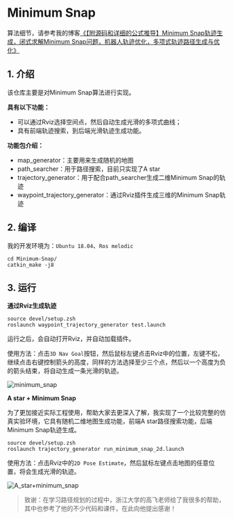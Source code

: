# Minimum Snap

算法细节，请参考我的博客[《【附源码和详细的公式推导】Minimum Snap轨迹生成，闭式求解Minimum Snap问题，机器人轨迹优化，多项式轨迹路径生成与优化》](https://blog.csdn.net/u011341856/article/details/121861930)

## 1. 介绍

该仓库主要是对Minimum Snap算法进行实现。

**具有以下功能：**

- 可以通过Rviz选择空间点，然后自动生成光滑的多项式曲线；
- 具有前端轨迹搜索，到后端光滑轨迹生成功能。

**功能包介绍：**

- map_generator：主要用来生成随机的地图
- path_searcher：用于路径搜索，目前只实现了A star
- trajectory_generator：用于配合path_searcher生成二维Minimum Snap的轨迹
- waypoint_trajectory_generator：通过Rviz插件生成三维的Minimum Snap轨迹

## 2. 编译
我的开发环境为：`Ubuntu 18.04`、`Ros melodic`

```shell
cd Minimum-Snap/
catkin_make -j8
```

## 3. 运行

**通过Rviz生成轨迹**

```shell
source devel/setup.zsh
roslaunch waypoint_trajectory_generator test.launch
```

运行之后，会自动打开Rviz，并自动加载插件。

使用方法：点击`3D Nav Goal`按钮，然后鼠标左键点击Rviz中的位置，左键不松，继续点击右键控制箭头的高度，同样的方法选择至少三个点，然后以一个高度为负的箭头结束，将自动生成一条光滑的轨迹。

![minimum_snap](doc/minimum_snap.gif)

**A star + Minimum Snap**

为了更加接近实际工程使用，帮助大家去更深入了解，我实现了一个比较完整的仿真实验环境，它具有随机二维地图生成功能，前端A star路径搜索功能，后端Minimum Snap轨迹生成。

```shell
source devel/setup.zsh
roslaunch trajectory_generator run_minimum_snap_2d.launch
```

使用方法：点击Rviz中的`2D Pose Estimate`，然后鼠标左键点击地图的任意位置，将会生成光滑的轨迹。

![A_star+minimum_snap](doc/A_star+minimum_snap.gif)

> 致谢：在学习路径规划的过程中，浙江大学的高飞老师给了我很多的帮助，其中也参考了他的不少代码和课件，在此向他提出感谢！
